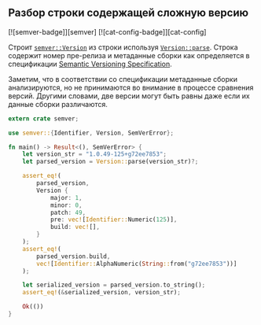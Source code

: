 ## Разбор строки содержащей сложную версию

[![semver-badge]][semver] [![cat-config-badge]][cat-config]

Строит [`semver::Version`] из строки используя [`Version::parse`]. Строка содержит номер
пре-релиза и метаданные сборки как определяется в спецификации [Semantic Versioning Specification].

Заметим, что в соответствии со спецификации метаданные сборки анализируются, но не
принимаются во внимание в процессе сравнения версий. Другими словами, две версии могут
быть равны даже если их данные сборки различаются.

```rust
extern crate semver;

use semver::{Identifier, Version, SemVerError};

fn main() -> Result<(), SemVerError> {
    let version_str = "1.0.49-125+g72ee7853";
    let parsed_version = Version::parse(version_str)?;

    assert_eq!(
        parsed_version,
        Version {
            major: 1,
            minor: 0,
            patch: 49,
            pre: vec![Identifier::Numeric(125)],
            build: vec![],
        }
    );
    assert_eq!(
        parsed_version.build,
        vec![Identifier::AlphaNumeric(String::from("g72ee7853"))]
    );

    let serialized_version = parsed_version.to_string();
    assert_eq!(&serialized_version, version_str);

    Ok(())
}
```

[`semver::Version`]: https://docs.rs/semver/*/semver/struct.Version.html
[`Version::parse`]: https://docs.rs/semver/*/semver/struct.Version.html#method.parse

[Semantic Versioning Specification]: http://semver.org/
